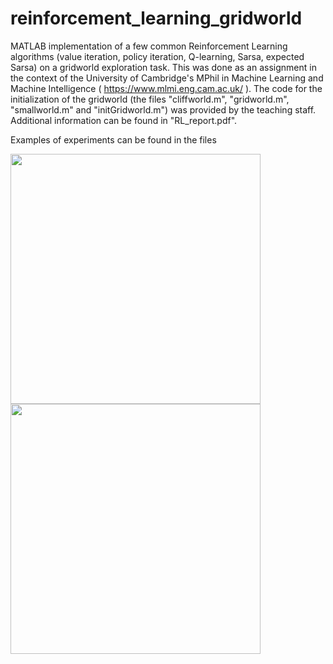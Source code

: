 # reinforcement_learning_gridworld
MATLAB implementation of a few common Reinforcement Learning algorithms (value iteration, policy iteration, Q-learning, Sarsa, expected Sarsa)  on a gridworld exploration task.
This was done as an assignment in the context of the University of Cambridge's MPhil in Machine Learning and Machine Intelligence ( https://www.mlmi.eng.cam.ac.uk/ ).
The code for the initialization of the gridworld (the files "cliffworld.m", "gridworld.m", "smallworld.m" and "initGridworld.m") was provided by the teaching staff.
Additional information can be found in "RL_report.pdf".

Examples of experiments can be found in the files 

<img src="https://user-images.githubusercontent.com/71833961/119511441-51b60b00-bd6a-11eb-883c-d41dc830de22.png" width="400" height="400"> <img src="https://user-images.githubusercontent.com/71833961/119512300-18ca6600-bd6b-11eb-8919-82e43fc901b6.png" width="400" height="400">


